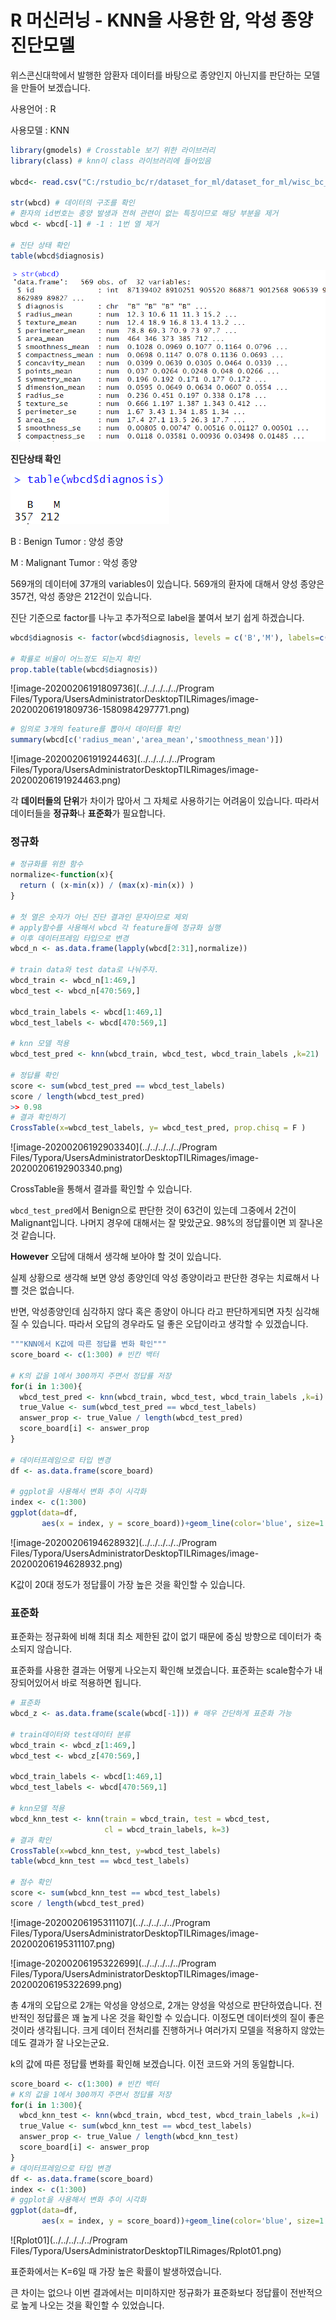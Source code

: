 # R 머신러닝 - KNN을 사용한 암, 악성 종양 진단모델

위스콘신대학에서 발행한 암환자 데이터를 바탕으로 종양인지 아닌지를 판단하는 모델을 만들어 보겠습니다. 



사용언어 : R

사용모델 : KNN



```R
library(gmodels) # Crosstable 보기 위한 라이브러리
library(class) # knn이 class 라이브러리에 들어있음

wbcd<- read.csv("C:/rstudio_bc/r/dataset_for_ml/dataset_for_ml/wisc_bc_data.csv", stringsAsFactors = F)

str(wbcd) # 데이터의 구조를 확인
# 환자의 id번호는 종양 발생과 전혀 관련이 없는 특징이므로 해당 부분을 제거
wbcd <- wbcd[-1] # -1 : 1번 열 제거

# 진단 상태 확인
table(wbcd$diagnosis)

```

![image-20200206190340467](images/image-20200206190340467.png)



**진단상태 확인**

![image-20200206190438454](images/image-20200206190438454.png)



B : Benign Tumor : 양성 종양

M : Malignant Tumor : 악성 종양 



569개의 데이터에 37개의 variables이 있습니다. 569개의 환자에 대해서 양성 종양은 357건, 악성 종양은 212건이 있습니다. 



진단 기준으로 factor를 나누고 추가적으로 label을 붙여서 보기 쉽게 하겠습니다.

```R
wbcd$diagnosis <- factor(wbcd$diagnosis, levels = c('B','M'), labels=c('Benign','Malignant'))

# 확률로 비율이 어느정도 되는지 확인
prop.table(table(wbcd$diagnosis))
```

![image-20200206191809736](../../../../../Program Files/Typora/UsersAdministratorDesktopTILRimages/image-20200206191809736-1580984297771.png)

```R
# 임의로 3개의 feature를 뽑아서 데이터를 확인
summary(wbcd[c('radius_mean','area_mean','smoothness_mean')])
```

![image-20200206191924463](../../../../../Program Files/Typora/UsersAdministratorDesktopTILRimages/image-20200206191924463.png)

각 **데이터들의 단위**가 차이가 많아서 그 자체로 사용하기는 어려움이 있습니다. 따라서 데이터들을 **정규화**나 **표준화**가 필요합니다.



### 정규화

```R
# 정규화를 위한 함수
normalize<-function(x){
  return ( (x-min(x)) / (max(x)-min(x)) )
}

# 첫 열은 숫자가 아닌 진단 결과인 문자이므로 제외
# apply함수를 사용해서 wbcd 각 feature들에 정규화 실행
# 이후 데이터프레임 타입으로 변경
wbcd_n <- as.data.frame(lapply(wbcd[2:31],normalize)) 

# train data와 test data로 나눠주자.
wbcd_train <- wbcd_n[1:469,]
wbcd_test <- wbcd_n[470:569,]

wbcd_train_labels <- wbcd[1:469,1]
wbcd_test_labels <- wbcd[470:569,1]

# knn 모델 적용
wbcd_test_pred <- knn(wbcd_train, wbcd_test, wbcd_train_labels ,k=21)

# 정답률 확인
score <- sum(wbcd_test_pred == wbcd_test_labels)
score / length(wbcd_test_pred)
>> 0.98
# 결과 확인하기 
CrossTable(x=wbcd_test_labels, y= wbcd_test_pred, prop.chisq = F )

```

![image-20200206192903340](../../../../../Program Files/Typora/UsersAdministratorDesktopTILRimages/image-20200206192903340.png)

CrossTable을 통해서 결과를 확인할 수 있습니다.

`wbcd_test_pred`에서 Benign으로 판단한 것이 63건이 있는데 그중에서 2건이 Malignant입니다. 나머지 경우에 대해서는 잘 맞았군요. 98%의 정답률이면 꾀 잘나온 것 같습니다.

**However** 오답에 대해서 생각해 보아야 할 것이 있습니다.

실제 상황으로 생각해 보면 양성 종양인데 악성 종양이라고 판단한 경우는 치료해서 나쁠 것은 없습니다. 

반면, 악성종양인데 심각하지 않다 혹은 종양이 아니다 라고 판단하게되면 자칫 심각해질 수 있습니다. 따라서 오답의 경우라도 덜 좋은 오답이라고 생각할 수 있겠습니다.



```R
"""KNN에서 K값에 따른 정답률 변화 확인"""
score_board <- c(1:300) # 빈칸 백터

# K의 값을 1에서 300까지 주면서 정답률 저장
for(i in 1:300){
  wbcd_test_pred <- knn(wbcd_train, wbcd_test, wbcd_train_labels ,k=i)
  true_Value <- sum(wbcd_test_pred == wbcd_test_labels)
  answer_prop <- true_Value / length(wbcd_test_pred)
  score_board[i] <- answer_prop
}

# 데이터프레임으로 타입 변경
df <- as.data.frame(score_board)

# ggplot을 사용해서 변화 추이 시각화
index <- c(1:300)
ggplot(data=df,
       aes(x = index, y = score_board))+geom_line(color='blue', size=1.5)
```

![image-20200206194628932](../../../../../Program Files/Typora/UsersAdministratorDesktopTILRimages/image-20200206194628932.png)

K값이 20대 정도가 정답률이 가장 높은 것을 확인할 수 있습니다. 



### 표준화

표준화는 정규화에 비해 최대 최소 제한된 값이 없기 때문에 중심 방향으로 데이터가 축소되지 않습니다.

표준화를 사용한 결과는 어떻게 나오는지 확인해 보겠습니다. 표준화는 scale함수가 내장되어있어서 바로 적용하면 됩니다.

```R
# 표준화            
wbcd_z <- as.data.frame(scale(wbcd[-1])) # 매우 간단하게 표준화 가능

# train데이터와 test데이터 분류
wbcd_train <- wbcd_z[1:469,]
wbcd_test <- wbcd_z[470:569,]

wbcd_train_labels <- wbcd[1:469,1]
wbcd_test_labels <- wbcd[470:569,1]

# knn모델 적용
wbcd_knn_test <- knn(train = wbcd_train, test = wbcd_test,
                     cl = wbcd_train_labels, k=3)
# 결과 확인
CrossTable(x=wbcd_knn_test, y=wbcd_test_labels)
table(wbcd_knn_test == wbcd_test_labels)

# 점수 확인
score <- sum(wbcd_knn_test == wbcd_test_labels)
score / length(wbcd_test_pred)
```



![image-20200206195311107](../../../../../Program Files/Typora/UsersAdministratorDesktopTILRimages/image-20200206195311107.png)

![image-20200206195322699](../../../../../Program Files/Typora/UsersAdministratorDesktopTILRimages/image-20200206195322699.png)



총 4개의 오답으로 2개는 악성을 양성으로, 2개는 양성을 악성으로 판단하였습니다. 전반적인 정답률은 꽤 높게 나온 것을 확인할 수 있습니다. 이정도면 데이터셋의 질이 좋은 것이라 생각됩니다. 크게 데이터 전처리를 진행하거나 여러가지 모델을 적용하지 않았는데도 결과가 잘 나오는군요.



k의 값에 따른 정답률 변화를 확인해 보겠습니다. 이전 코드와 거의 동일합니다.

```R
score_board <- c(1:300) # 빈칸 백터
# K의 값을 1에서 300까지 주면서 정답률 저장
for(i in 1:300){
  wbcd_knn_test <- knn(wbcd_train, wbcd_test, wbcd_train_labels ,k=i)
  true_Value <- sum(wbcd_knn_test == wbcd_test_labels)
  answer_prop <- true_Value / length(wbcd_knn_test)
  score_board[i] <- answer_prop
}
# 데이터프레임으로 타입 변경
df <- as.data.frame(score_board)
index <- c(1:300)
# ggplot을 사용해서 변화 추이 시각화
ggplot(data=df,
       aes(x = index, y = score_board))+geom_line(color='blue', size=1.5)
```

![Rplot01](../../../../../Program Files/Typora/UsersAdministratorDesktopTILRimages/Rplot01.png)

표준화에서는 K=6일 때 가장 높은 확률이 발생하였습니다.



큰 차이는 없으나 이번 결과에서는 미미하지만 정규화가 표준화보다 정답률이 전반적으로 높게 나오는 것을 확인할 수 있었습니다.